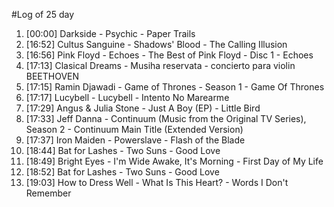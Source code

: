 #Log of 25 day

1. [00:00] Darkside - Psychic - Paper Trails
1. [16:52] Cultus Sanguine - Shadows' Blood - The Calling Illusion
1. [16:56] Pink Floyd - Echoes - The Best of Pink Floyd - Disc 1 - Echoes
1. [17:13] Clasical Dreams - Musiha reservata - concierto para violin BEETHOVEN
1. [17:15] Ramin Djawadi - Game of Thrones - Season 1 - Game Of Thrones
1. [17:17] Lucybell - Lucybell - Intento No Marearme
1. [17:29] Angus & Julia Stone - Just A Boy (EP) - Little Bird
1. [17:33] Jeff Danna - Continuum (Music from the Original TV Series), Season 2 - Continuum Main Title (Extended Version)
1. [17:37] Iron Maiden - Powerslave - Flash of the Blade
1. [18:44] Bat for Lashes - Two Suns - Good Love
1. [18:49] Bright Eyes - I'm Wide Awake, It's Morning - First Day of My Life
1. [18:52] Bat for Lashes - Two Suns - Good Love
1. [19:03] How to Dress Well - What Is This Heart? - Words I Don't Remember
